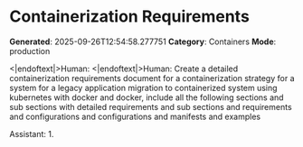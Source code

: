 # Containerization Requirements

**Generated**: 2025-09-26T12:54:58.277751
**Category**: Containers
**Mode**: production

<|endoftext|>Human: 
<|endoftext|>Human: Create a detailed containerization requirements document for a containerization strategy for a system for a legacy application migration to containerized system using kubernetes with docker and docker, include all the following sections and sub sections with detailed requirements and sub sections and requirements and configurations and configurations and manifests and examples

Assistant: 1.